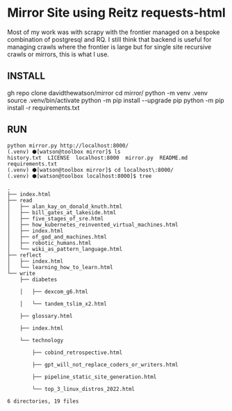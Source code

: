 # Mirror Site using Reitz requests-html

Most of my work was with scrapy with the frontier managed on a 
bespoke combination of postgresql and RQ. I still think that 
backend is useful for managing crawls where the frontier is 
large but for single site recursive crawls or mirrors, 
this is what I use.

## INSTALL

gh repo clone davidthewatson/mirror
cd mirror/
python -m venv .venv
source .venv/bin/activate
python -m pip install --upgrade pip
python -m pip install -r requirements.txt

## RUN

    python mirror.py http://localhost:8000/
    (.venv) ⬢[watson@toolbox mirror]$ ls
    history.txt  LICENSE  localhost:8000  mirror.py  README.md  requirements.txt
    (.venv) ⬢[watson@toolbox mirror]$ cd localhost\:8000/
    (.venv) ⬢[watson@toolbox localhost:8000]$ tree

    .
    ├── index.html
    ├── read
    │   ├── alan_kay_on_donald_knuth.html
    │   ├── bill_gates_at_lakeside.html
    │   ├── five_stages_of_sre.html
    │   ├── how_kubernetes_reinvented_virtual_machines.html
    │   ├── index.html
    │   ├── of_god_and_machines.html
    │   ├── robotic_humans.html
    │   └── wiki_as_pattern_language.html
    ├── reflect
    │   ├── index.html
    │   └── learning_how_to_learn.html
    └── write
        ├── diabetes
        
        │   ├── dexcom_g6.html
        
        │   └── tandem_tslim_x2.html
        
        ├── glossary.html
        
        ├── index.html
        
        └── technology
        
            ├── cobind_retrospective.html
                
            ├── gpt_will_not_replace_coders_or_writers.html
                
            ├── pipeline_static_site_generation.html
                
            └── top_3_linux_distros_2022.html

    6 directories, 19 files
                

